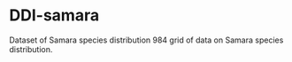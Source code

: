 # DDI-samara
Dataset of Samara species distribution
984 grid of data on Samara species distribution. 

